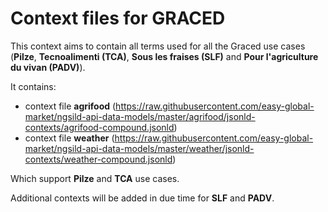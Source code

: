 # Context files for GRACED
This context aims to contain all terms used for all the Graced use cases (**Pilze**, **Tecnoalimenti (TCA)**, **Sous les fraises (SLF)** and **Pour l'agriculture du vivan (PADV)**).

It contains:
* context file **agrifood** (https://raw.githubusercontent.com/easy-global-market/ngsild-api-data-models/master/agrifood/jsonld-contexts/agrifood-compound.jsonld)
* context file **weather** (https://raw.githubusercontent.com/easy-global-market/ngsild-api-data-models/master/weather/jsonld-contexts/weather-compound.jsonld)

Which support **Pilze** and **TCA** use cases.

Additional contexts will be added in due time for **SLF** and **PADV**.